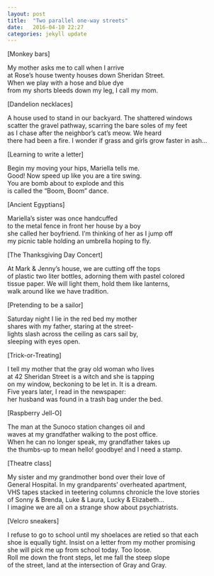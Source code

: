 ```yaml
---
layout: post
title:  "Two parallel one-way streets"
date:   2016-04-10 22:27
categories: jekyll update
---
```


[Monkey bars]

My mother asks me to call when I arrive  
at Rose’s house twenty houses down Sheridan Street.  
When we play with a hose and blue dye  
from my shorts bleeds down my leg, I call my mom.  

[Dandelion necklaces]

A house used to stand in our backyard. The shattered windows  
scatter the gravel pathway, scarring the bare soles of my feet  
as I chase after the neighbor’s cat’s meow. We heard  
there had been a fire. I wonder if grass and girls grow faster in ash...  

[Learning to write a letter]

Begin my moving your hips, Mariella tells me.  
Good! Now speed up like you are a tire swing.  
You are bomb about to explode and this  
is called the “Boom, Boom” dance.  

[Ancient Egyptians]

Mariella’s sister was once handcuffed  
to the metal fence in front her house by a boy  
she called her boyfriend. I’m thinking of her as I jump off  
my picnic table holding an umbrella hoping to fly.  

[The Thanksgiving Day Concert]

At Mark & Jenny’s house, we are cutting off the tops  
of plastic two liter bottles, adorning them with pastel colored  
tissue paper. We will light them, hold them like lanterns,  
walk around like we have tradition.  

[Pretending to be a sailor]

Saturday night I lie in the red bed my mother  
shares with my father, staring at the street-  
lights slash across the ceiling as cars sail by,  
sleeping with eyes open.  

[Trick-or-Treating]

I tell my mother that the gray old woman who lives  
at 42 Sheridan Street is a witch and she is tapping  
on my window, beckoning to be let in. It is a dream.  
Five years later, I read in the newspaper:  
her husband was found in a trash bag under the bed.  

[Raspberry Jell-O]

The man at the Sunoco station changes oil and  
waves at my grandfather walking to the post office.  
When he can no longer speak, my grandfather takes up  
the thumbs-up to mean hello! goodbye! and I need a stamp.  

[Theatre class]

My sister and my grandmother bond over their love of  
General Hospital. In my grandparents’ overheated apartment,  
VHS tapes stacked in teetering columns chronicle the love stories  
of Sonny & Brenda, Luke & Laura, Lucky & Elizabeth...  
I imagine we are all on a strange show about psychiatrists.  

[Velcro sneakers]

I refuse to go to school until my shoelaces are retied so that each  
shoe is equally tight. Insist on a letter from my mother promising  
she will pick me up from school today. Too loose.  
Roll me down the front steps, let me fall the steep slope  
of the street, land at the intersection of Gray and Gray.  